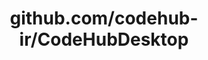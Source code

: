 ---
layout: post
title: github.com/codehub-ir/CodeHubDesktop
categories: link
tags: [انگلیسی, برنامه‌نویسی]
---